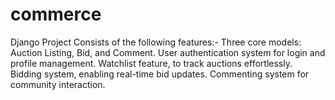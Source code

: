 # commerce
Django Project
Consists of the following features:-
 Three core models: Auction Listing, Bid, and Comment.
 User authentication system for login and profile management.
 Watchlist feature, to track auctions effortlessly.
 Bidding system, enabling real-time bid updates.
 Commenting system for community interaction.
